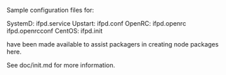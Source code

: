 Sample configuration files for:

SystemD: ifpd.service
Upstart: ifpd.conf
OpenRC:  ifpd.openrc
         ifpd.openrcconf
CentOS:  ifpd.init

have been made available to assist packagers in creating node packages here.

See doc/init.md for more information.
